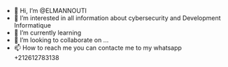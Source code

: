 - 👋 Hi, I’m @ELMANNOUTI
- 👀 I’m interested in all information about cybersecurity and Development Informatique
- 🌱 I’m currently learning 
- 💞️ I’m looking to collaborate on ...
- 📫 How to reach me you can contacte me to my whatsapp +212612783138

<!---
ELMANNOUTI/ELMANNOUTI is a ✨ special ✨ repository because its `README.md` (this file) appears on your GitHub profile.
You can click the Preview link to take a look at your changes.
--->
